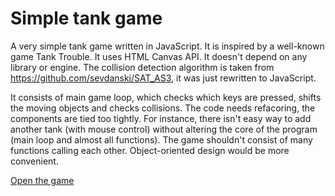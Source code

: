# Simple tank game

A very simple tank game written in JavaScript. It is inspired by a well-known game Tank Trouble. It uses HTML Canvas API. It doesn't depend on any library or engine. The collision detection algorithm is taken from https://github.com/sevdanski/SAT_AS3, it was just rewritten to JavaScript.

It consists of main game loop, which checks which keys are pressed, shifts the moving objects and checks collisions. The code needs refacoring, the components are tied too tightly. For instance, there isn't easy way to add another tank (with mouse control) without altering the core of the program (main loop and almost all functions). The game shouldn't consist of many functions calling each other. Object-oriented design would be more convenient.

[Open the game](https://generalmimon.github.io/tank-game/index.html)
